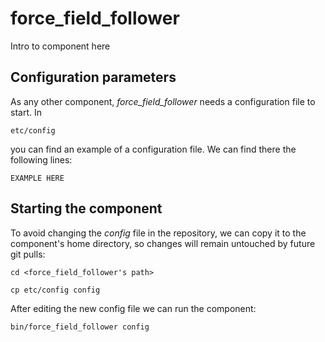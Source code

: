 # force_field_follower
Intro to component here


## Configuration parameters
As any other component, *force_field_follower* needs a configuration file to start. In
```
etc/config
```
you can find an example of a configuration file. We can find there the following lines:
```
EXAMPLE HERE
```

## Starting the component
To avoid changing the *config* file in the repository, we can copy it to the component's home directory, so changes will remain untouched by future git pulls:

```
cd <force_field_follower's path> 
```
```
cp etc/config config
```

After editing the new config file we can run the component:

```
bin/force_field_follower config
```
